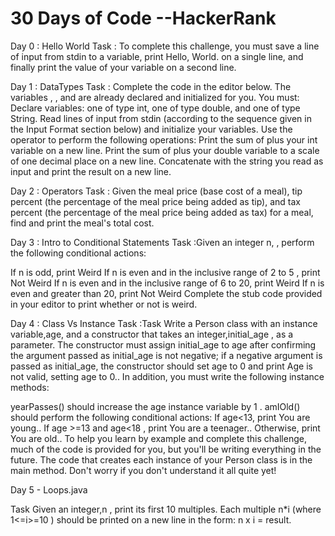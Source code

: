 # 30 Days of Code --HackerRank

Day 0 : Hello World
Task : To complete this challenge, you must save a line of input from stdin to a variable, print Hello, World. on a single line, and finally print the value of your variable on a second line.

Day 1 : DataTypes
Task : 
Complete the code in the editor below. The variables , , and  are already declared and initialized for you. You must:
Declare  variables: one of type int, one of type double, and one of type String.
Read  lines of input from stdin (according to the sequence given in the Input Format section below) and initialize your  variables.
Use the  operator to perform the following operations:
Print the sum of  plus your int variable on a new line.
Print the sum of  plus your double variable to a scale of one decimal place on a new line.
Concatenate  with the string you read as input and print the result on a new line.

Day 2 : Operators
Task : Given the meal price (base cost of a meal), tip percent (the percentage of the meal price being added as tip), and tax percent (the percentage of the meal price being added as tax) for a meal, find and print the meal's total cost.

Day 3 : Intro to Conditional Statements
Task :Given an integer n, , perform the following conditional actions:

If n is odd, print Weird
If n is even and in the inclusive range of 2 to 5 , print Not Weird
If n is even and in the inclusive range of 6 to 20, print Weird
If n is even and greater than 20, print Not Weird
Complete the stub code provided in your editor to print whether or not  is weird.

Day 4 : Class Vs Instance
Task :Task
Write a Person class with an instance variable,age, and a constructor that takes an integer,initial_age , as a parameter. The constructor must assign initial_age  to age after confirming the argument passed as initial_age is not negative; if a negative argument is passed as initial_age, the constructor should set age  to 0  and print Age is not valid, setting age to 0.. In addition, you must write the following instance methods:

yearPasses() should increase the age  instance variable by 1 .
amIOld() should perform the following conditional actions:
If age<13, print You are young..
If  age >=13 and age<18 , print You are a teenager..
Otherwise, print You are old..
To help you learn by example and complete this challenge, much of the code is provided for you, but you'll be writing everything in the future. The code that creates each instance of your Person class is in the main method. Don't worry if you don't understand it all quite yet!

Day 5 - Loops.java


Task
Given an integer,n , print its first 10 multiples. Each multiple n*i (where 1<=i>=10 ) should be printed on a new line in the form: n x i = result.

